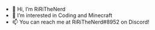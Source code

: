 - 👋 Hi, I’m RiRiTheNerd
- 👀 I’m interested in Coding and Minecraft
- 📫 You can reach me at RiRiTheNerd#8952 on Discord!


